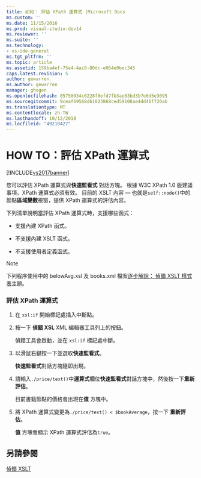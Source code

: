```yaml
---
title: 如何： 評估 XPath 運算式 |Microsoft Docs
ms.custom: ''
ms.date: 11/15/2016
ms.prod: visual-studio-dev14
ms.reviewer: ''
ms.suite: ''
ms.technology:
- vs-ide-general
ms.tgt_pltfrm: ''
ms.topic: article
ms.assetid: 159ba4ef-75e4-4ac8-80dc-e064e0bec345
caps.latest.revision: 5
author: gewarren
ms.author: gewarren
manager: ghogen
ms.openlocfilehash: 05758034c0228f0efd7fb3ae63bd3b7e0d5e3095
ms.sourcegitcommit: 9ceaf69568d61023868ced59108ae4dd46f720ab
ms.translationtype: MT
ms.contentlocale: zh-TW
ms.lasthandoff: 10/12/2018
ms.locfileid: "49210427"
---
```

# <a name="how-to-evaluate-an-xpath-expression"></a>HOW TO：評估 XPath 運算式
[!INCLUDE[vs2017banner](../includes/vs2017banner.md)]

您可以評估 XPath 運算式與**快速監看式** 對話方塊。 根據 W3C XPath 1.0 版建議事項，XPath 運算式必須有效。 目前的 XSLT 內容 — 也就是`self::node()`中的節點**區域變數**視窗，提供 XPath 運算式的評估內容。  
  
 下列清單說明當評估 XPath 運算式時，支援哪些函式：  
  
-   支援內建 XPath 函式。  
  
-   不支援內建 XSLT 函式。  
  
-   不支援使用者定義函式。  
  
> [!NOTE]
>  下列程序使用中的 belowAvg.xsl 及 books.xml 檔案[逐步解說： 偵錯 XSLT 樣式表](../xml-tools/walkthrough-debug-an-xslt-style-sheet.md)主題。  
  
### <a name="to-evaluate-an-xpath-expression"></a>評估 XPath 運算式  
  
1.  在 `xsl:if` 開始標記處插入中斷點。  
  
2.  按一下 **偵錯 XSL** XML 編輯器工具列上的按鈕。  
  
     偵錯工具會啟動，並在 `xsl:if` 標記處中斷。  
  
3.  以滑鼠右鍵按一下並選取**快速監看式**。  
  
     **快速監看式**對話方塊隨即出現。  
  
4.  請輸入`./price/text()`中**運算式**欄位**快速監看式**對話方塊中，然後按一下**重新評估**。  
  
     目前書籍節點的價格會出現在**值** 方塊中。  
  
5.  將 XPath 運算式變更為`./price/text() < $bookAverage`，按一下 **重新評估**。  
  
     **值** 方塊會顯示 XPath 運算式評估為`true`。  
  
## <a name="see-also"></a>另請參閱  
 [偵錯 XSLT](../xml-tools/debugging-xslt.md)

